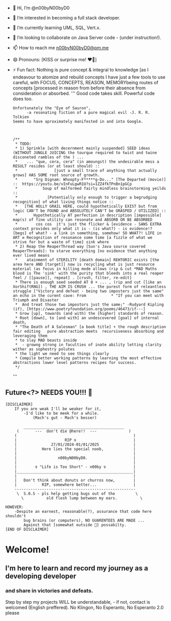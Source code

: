 - 👋 Hi, I’m @n00byN00byD0
- 👀 I’m interested in becoming a full stack developer.
- 🌱 I’m currently learning UML, SQL, Vert.x.
- 💞️ I’m looking to collaborate on Java Server code - (under instruction!).
- 📫 How to reach me n00byN00byD0@pm.me
- 😄 Pronouns: [KISS or surprise me! ❤️‍🔥]
- ⚡ Fun fact: Nothing is pure concept & integral to knowledge
    [as I endeavour to atomize and rebuild concepts I have just a few tools to use careful, with FOCUS, CONCEPTS, REASON, MEMORYbeing routes of concepts [processed in reason from before their absence from consideration or absorbed.
  '''
      Good code takes skill.
      Powerful code does too.
      
      Unfortunately the "Eye of Sauron",
            -a resonating fiction of a pure magical evil -J. R. R. Tolkien
      Seems to have aproximately manifested in and into Google.

      
      
      /**
       * TODO:
       * 1) Sprinkle [with decernment mainly suspended] SEED ideas (WITHOUT JUNGLE JUICING the tourque required to twist and twine disconeted rambles of the ) ...
       *    ... "que, cera, cera" (in amoungst) the undesirable mess a RESULT resides (or at least should) ::
       *                [just a small trace of anything that actually grows] HAS SOME root source of growth.
       *       "Srg Dignam: Whoopty-F*****g-Do..." [The Departed (movie)]  ::  https://youtu.be/vInFuLgwR1U?si=1ZZ4fkTPnBn1pGCp
       *           Soup of malformed fairly mindless brainstorming yeilds ::
       *             [Potentially only enough to trigger a begrudging recognition] of what living things notice ::
       *   [THE HOLLY GRAIL HERE, could hypothetically EXIST but from logic CAN'T be FOUND and ABSOLUTELY CAN'T be GRASPED / UTILIZED] ::
       *       Hypothetically AT perfection in description [impossible] map(s) of fine utility can resonate and ABSORB OR BE ABSORBED 
       *        cos cos  it's just the flicker & [evidence - SANS EXTRA context provides only what it is - (is what?) - is evidence!? [begs] of what? - a link in something, somehow! SO WHAT?! LIFE in ART ≅ Recognition of resonance some time [a fizzle of what we strive for but a waste of time] sink where 
       * 2) Reap the ReaperThread way [Sun's Java source covered ReaperThreads]: to starve everything [no evidence that anything ever lived means
       *    atainment of STERILITY [death domain] REHTORIC exists [the area here AND [target]] now is recycling what is just resource material (as focus in killing mode allows (rip & cut *MAD Maths blood is The 'sink' with the purity that bleeds into a real reaper feel / [[pause]], repeat] . [crush, filter, re-edit]
       * There is enough seed seeded AT 0 + ... , (rip and cut [like an XorShiftRNG]) , THE AIM IS CRUSH ... the purest form of releantless struggle ["Victory and defeat - being two imposters just the same" an echo in the curent cave: From           * "If you can meet with Triumph and Disaster
       *  And treat those two impostors just the same;" -Rudyard Kipling (if), [https://www.poetryfoundation.org/poems/46473/if---]
       * Grow [up], towards (and with) the [higher] standards of reason.
       * Root [down], to [and with] an undescovered [goal] of internal death,
       * "The Death of A Salesman" [a book title] + the rough description fair editing   pure abstraction meets  recursiveness absorbing and leveraging them
       * to slay MAD beasts inside
       *  - growng strong in faculties of inate ability letting clarity wither as sophestry polutes
       * the light we need to see things clearly
       * Compile better working patterns by learning the most effective abstractions lower level patterns recipes for success.
       */
  '''

## Future<?> NEEDS YOU!!! 🫵

    [DISCLAIMER]
        If you are weak I'll be weaker for it,
            -I'd like to be meek for a while.
                (Mach's gut - Mach's besser)
                
            ____________________________________________
         (       ---  don't die @here!!  ---              )
        (                                                   )            
        |                     RIP ✞                         |
        |               27/01/2024-01/01/2025               |   
        |           Here lies the special noob,             |
        |                                                   |
        |                  n00byN00byD0.                    |
        |                                                   |
        |        ✞ "Life is Too Short" - n00by ✞            |
        |___________________________________________________|
        |                                                   |
        |   Don't think about donuts or churros now,        |
        |           RIP, somewhere better...                |
        -----------------------------------------------------
         \  S.0.S - pls help getting bugs out of the         \
           \          old flesh lump between my ears.          \
           
    HOWEVER:
        -Despite an earnest, reasonable(?), assurance that code here shouldn't
            bug brains (or computers), NO GUARENTEES ARE MADE ...
            Against that [somewhat outside 🤔] possabilty.
    [END OF DISCLAIMER]

# Welcome!
## I'm here to learn and record my journey as a developing developer
###     and share in victories and defeats.

Step by step my projects WILL be understandable,
    - if not, contact is welcomed (English preffered).
    No Klingon, No Esperanto, No Esperanto 2.0 please
